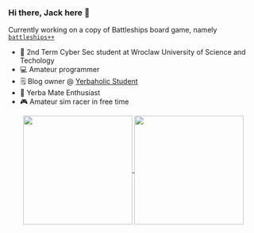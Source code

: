 ### Hi there, Jack here 👋

Currently working on a copy of Battleships board game, namely [`battleships++`](https://github.com/jakubgorsky/battleships_game "battleships++ repo link")

- 🏫 2nd Term Cyber Sec student at Wroclaw University of Science and Techology
- 💻 Amateur programmer
- 🗒️ Blog owner @ [Yerbaholic Student](https://yerbaholic.online "Yerbaholic.Online")
- 🧉 Yerba Mate Enthusiast
- 🎮 Amateur sim racer in free time


<div align=center>
<a href="https://github.com/anuraghazra/github-readme-stats" align=center>
  <img align="center" height=220rem src="https://github-readme-stats.vercel.app/api?username=jakubgorsky&show_icons=true&theme=react" />
</a>

<a href="https://github.com/anuraghazra/convoychat">
  <img align="center" height=220rem src="https://github-readme-stats.vercel.app/api/top-langs/?username=jakubgorsky&theme=react" />
</a>
</div>
